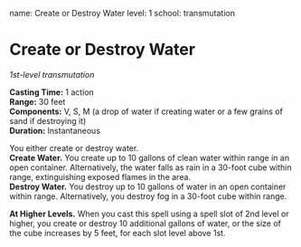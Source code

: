 name: Create or Destroy Water
level: 1
school: transmutation

# Create or Destroy Water 
_1st-level transmutation_    

**Casting Time:** 1 action    
**Range:** 30 feet    
**Components:** V, S, M (a drop of water if creating water or a few grains of sand if destroying it)    
**Duration:** Instantaneous 

You either create or destroy water.    
**Create Water.** You create up to 10 gallons of clean water within range in an open container. Alternatively, the water falls as rain in a 30-foot cube within range, extinguishing exposed flames in the area.    
**Destroy Water.** You destroy up to 10 gallons of water in an open container within range. Alternatively, you destroy fog in a 30-foot cube within range. 

**At Higher Levels.** When you cast this spell using a spell slot of 2nd level or higher, you create or destroy 10 additional gallons of water, or the size of the cube increases by 5 feet, for each slot level above 1st. 